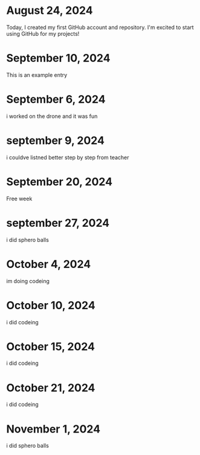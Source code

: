 # August 24, 2024
Today, I created my first GitHub account and repository. I'm excited to start using GitHub for my projects!
# September 10, 2024
This is an example entry 
# September 6, 2024
i worked on the drone and it was fun
# september 9, 2024
i couldve listned better step by step from teacher
# September 20, 2024
Free week
# september 27, 2024
i did sphero balls 
# October 4, 2024
im doing codeing
# October 10, 2024
i did codeing
# October 15, 2024
i did codeing
# October 21, 2024
i did codeing
# November 1, 2024
i did sphero balls

